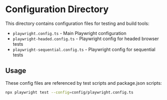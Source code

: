 # Configuration Directory

This directory contains configuration files for testing and build tools:

- `playwright.config.ts` - Main Playwright configuration
- `playwright-headed.config.ts` - Playwright config for headed browser tests
- `playwright-sequential.config.ts` - Playwright config for sequential tests

## Usage

These config files are referenced by test scripts and package.json scripts:
```bash
npx playwright test --config=config/playwright.config.ts
```
